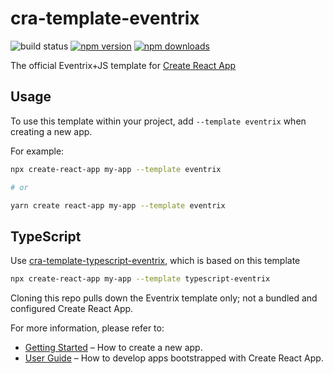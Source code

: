 # cra-template-eventrix
![build status](https://img.shields.io/github/workflow/status/rstgroup/cra-template-eventrix/Tests/master?style=flat-square)
[![npm version](https://img.shields.io/npm/v/cra-template-eventrix.svg?style=flat-square)](https://www.npmjs.com/package/cra-template-eventrix)
[![npm downloads](https://img.shields.io/npm/dm/cra-template-eventrix.svg?style=flat-square)](https://www.npmjs.com/package/cra-template-eventrix)

The official Eventrix+JS template for [Create React App](https://github.com/facebook/create-react-app)

## Usage

To use this template within your project, add `--template eventrix` when creating a new app.

For example:

```sh
npx create-react-app my-app --template eventrix

# or

yarn create react-app my-app --template eventrix
```

## TypeScript

Use [cra-template-typescript-eventrix](https://github.com/rstgroup/cra-template-typescript-eventrix), which is based on this template

```sh
npx create-react-app my-app --template typescript-eventrix
```

Cloning this repo pulls down the Eventrix template only; not a bundled and configured Create React App.

For more information, please refer to:

- [Getting Started](https://create-react-app.dev/docs/getting-started) – How to create a new app.
- [User Guide](https://create-react-app.dev) – How to develop apps bootstrapped with Create React App.
